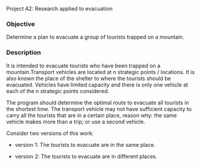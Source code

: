 Project A2: Research applied to evacuation

### Objective

Determine a plan to evacuate a group of tourists trapped on a mountain.

### Description

It is intended to evacuate tourists who have been trapped on a mountain.Transport vehicles are located at n strategic points / locations. It is also known the place of the shelter to where the tourists should be evacuated. Vehicles have limited capacity and there is only one vehicle at each of the n strategic points considered.

The program should determine the optimal route to evacuate all tourists in the shortest time. The transport vehicle may not have sufficient capacity to carry all the tourists that are in a certain place, reason why: the same vehicle makes more than a trip; or use a second vehicle.

Consider two versions of this work:

* version 1: The tourists to evacuate are in the same place.

* version 2: The tourists to evacuate are in different places.
